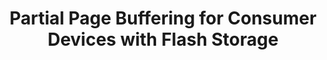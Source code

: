 ---
layout: publication-single
title: Partial Page Buffering for Consumer Devices with Flash Storage
name: IEEE International Conference on Consumer Electronics (ICCE-Berlin)
first-author: Dongwook Kim
co-authors: Sooyong Kang
during: 2013.09.08 - 2013.09.11
location: Berlin, Germany
impactfactor: 
doi: 
note: 
categories: 
 - Flash Memory and Non-Volatile RAM
tag: 
 - International Conference
---